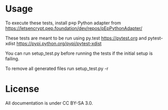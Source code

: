 # Usage

To execute these tests, install p≡p Python adapter from
<https://letsencrypt.pep.foundation/dev/repos/pEpPythonAdapter/>

These tests are meant to be run using py.test <https://pytest.org> and
pytest-xdist <https://pypi.python.org/pypi/pytest-xdist>

You can run setup_test.py before running the tests if the initial setup is
failing.

To remove all generated files run setup_test.py -r

# License

All documentation is under CC BY-SA 3.0.
